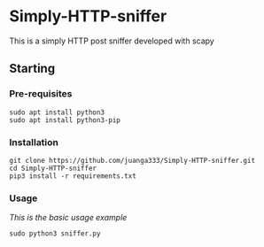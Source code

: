 # Simply-HTTP-sniffer

This is a simply HTTP post sniffer developed with scapy

## Starting

### Pre-requisites

```
sudo apt install python3
sudo apt install python3-pip
```

### Installation
```
git clone https://github.com/juanga333/Simply-HTTP-sniffer.git
cd Simply-HTTP-sniffer
pip3 install -r requirements.txt
```

### Usage
_This is the basic usage example_
```
sudo python3 sniffer.py
```

